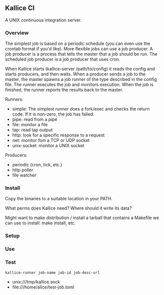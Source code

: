 ## Kallice CI 

A UNIX continuous integration server.

### Overview

The simplest job is based on a periodic schedule (you can even use the crontab
format if you'd like). More flexible jobs can use a job producer. A job producer
is a process that tells the master that a job should be run. The scheduled job
producer is a job producer that uses cron.

When Kallice starts (kallice-server /path/to/config) it reads the config and
starts producers, and then waits. When a producer sends a job to the master, the
master spawns a job runner of the type described in the config file.  The runner 
executes the job and monitors execution. When the job is finished, the runner
reports the results back to the master. 

Runners:

* simple: The simplest runner does a fork/exec and checks the return code. If it
is non-zero, the job has failed.
* pipe: read from a pipe
* file: monitor a file
* tap: read tap output
* http: look for a specific response to a request
* net: monitor fom a TCP or UDP socket
* unix-socket: monitor a UNIX socket

Producers:

* periodic (cron, tick, etc.)
* http poller
* file watcher

### Install

Copy the binaries to a suitable location in your PATH.

What perms does Kallice need? Where should it write its data?

Might want to make distribution / install a tarball that contains a Makefile
we can use to install: make install, etc.

### Setup

### Use

### Test

```
kallice-runner job-name job-id job-desc-url
```

* unix:///tmp/kallice.sock
* file:///home/alice/test-job.toml
